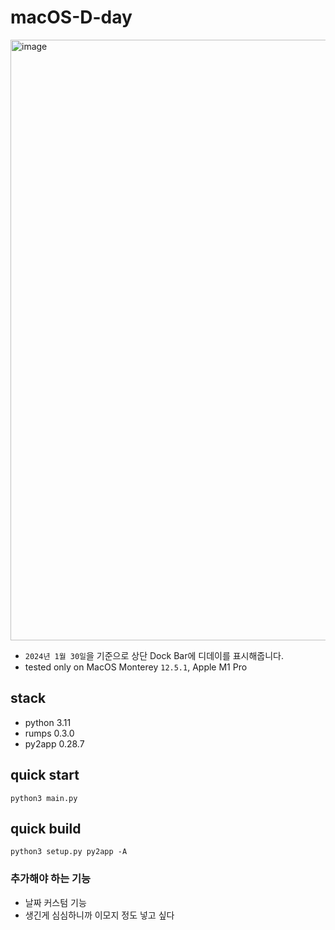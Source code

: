 # macOS-D-day
<img width="961" alt="image" src="https://github.com/v1r4m/macOS-D-day/assets/26866063/55e9d050-48b1-4474-9675-f549d2dc83d3">

 * `2024년 1월 30일`을 기준으로 상단 Dock Bar에 디데이를 표시해줍니다.
 * tested only on MacOS Monterey `12.5.1`, Apple M1 Pro

## stack
 * python 3.11
 * rumps 0.3.0
 * py2app 0.28.7

## quick start
```
python3 main.py
```

## quick build
```
python3 setup.py py2app -A
```


### 추가해야 하는 기능
 * 날짜 커스텀 기능
 * 생긴게 심심하니까 이모지 정도 넣고 싶다

